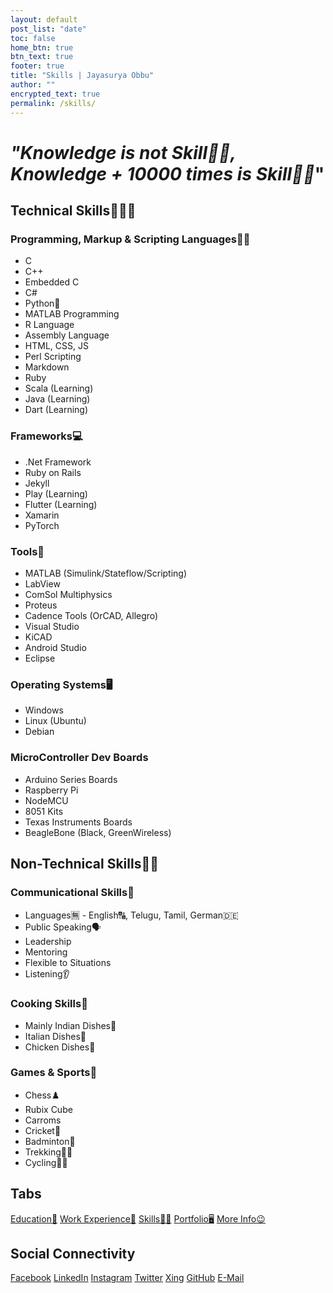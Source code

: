 ```yaml
---
layout: default
post_list: "date"
toc: false
home_btn: true
btn_text: true
footer: true
title: "Skills | Jayasurya Obbu"
author: ""
encrypted_text: true
permalink: /skills/
---
```


# _"Knowledge is not Skill🤹🏼, Knowledge + 10000 times is Skill🤹🏼_"

## Technical Skills🔧🤹🏼

### Programming, Markup & Scripting Languages👨‍💻

+ C
+ C++
+ Embedded C
+ C#
+ Python🐍
+ MATLAB Programming
+ R Language
+ Assembly Language
+ HTML, CSS, JS
+ Perl Scripting
+ Markdown
+ Ruby
+ Scala (Learning)
+ Java (Learning)
+ Dart (Learning)

### Frameworks💻

+ .Net Framework
+ Ruby on Rails
+ Jekyll
+ Play (Learning)
+ Flutter (Learning)
+ Xamarin
+ PyTorch

### Tools🧰

+ MATLAB (Simulink/Stateflow/Scripting)
+ LabView
+ ComSol Multiphysics
+ Proteus
+ Cadence Tools (OrCAD, Allegro)
+ Visual Studio
+ KiCAD
+ Android Studio
+ Eclipse

### Operating Systems🖥️

+ Windows
+ Linux (Ubuntu)
+ Debian

### MicroController Dev Boards

+ Arduino Series Boards
+ Raspberry Pi
+ NodeMCU
+ 8051 Kits
+ Texas Instruments Boards
+ BeagleBone (Black, GreenWireless)

## Non-Technical Skills🤹🏼

### Communicational Skills💬

* Languages🈚 - English🔠, Telugu, Tamil, German🇩🇪
* Public Speaking🗣️
* Leadership
* Mentoring
* Flexible to Situations
* Listening👂

### Cooking Skills🍳

* Mainly Indian Dishes🍛
* Italian Dishes🍕
* Chicken Dishes🍗

### Games & Sports🎲

* Chess♟️
* Rubix Cube
* Carroms
* Cricket🏏
* Badminton🏸
* Trekking🧗‍♂️
* Cycling🚴‍♂️

## Tabs

[Education📖](education.md) [Work Experience💼](work-experience.md) [Skills🤹🏼](skills.md) [Portfolio🖥️](portfolio.md) [More Info😉](additional_info.md)

## Social Connectivity

[Facebook](https://www.facebook.com/jayasurya.obbu/) [LinkedIn](https://www.linkedin.com/in/jayasurya-obbu/) [Instagram](https://www.instagram.com/mr__circuit/) [Twitter](https://twitter.com/JayasuryaObbu) [Xing](https://www.xing.com/profile/Jayasurya_Obbu/) [GitHub](https://github.com/mr-circuit) [E-Mail]( mailto:hello@jayasurya.me)